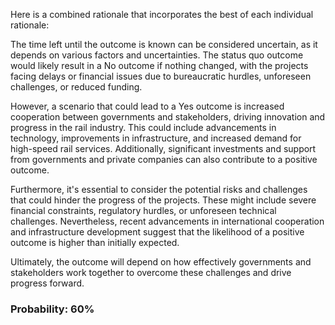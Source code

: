 Here is a combined rationale that incorporates the best of each individual rationale:

The time left until the outcome is known can be considered uncertain, as it depends on various factors and uncertainties. The status quo outcome would likely result in a No outcome if nothing changed, with the projects facing delays or financial issues due to bureaucratic hurdles, unforeseen challenges, or reduced funding.

However, a scenario that could lead to a Yes outcome is increased cooperation between governments and stakeholders, driving innovation and progress in the rail industry. This could include advancements in technology, improvements in infrastructure, and increased demand for high-speed rail services. Additionally, significant investments and support from governments and private companies can also contribute to a positive outcome.

Furthermore, it's essential to consider the potential risks and challenges that could hinder the progress of the projects. These might include severe financial constraints, regulatory hurdles, or unforeseen technical challenges. Nevertheless, recent advancements in international cooperation and infrastructure development suggest that the likelihood of a positive outcome is higher than initially expected.

Ultimately, the outcome will depend on how effectively governments and stakeholders work together to overcome these challenges and drive progress forward.

### Probability: 60%
